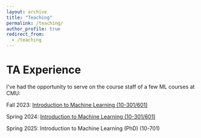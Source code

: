 ```yaml
---
layout: archive
title: "Teaching"
permalink: /teaching/
author_profile: true
redirect_from:
  - /teaching
---
```


TA Experience
======

I've had the opportunity to serve on the course staff of a few ML courses at CMU:

Fall 2023: <a href="https://www.cs.cmu.edu/~mgormley/courses/10601-f23/">Introduction to Machine Learning (10-301/601)</a>

Spring 2024: <a href="https://www.cs.cmu.edu/~mgormley/courses/10601-s24/coursework.html">Introduction to Machine Learning (10-301/601)</a>

Spring 2025: Introduction to Machine Learning (PhD) (10-701)